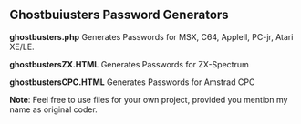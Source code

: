 Ghostbuiusters Password Generators
-    
**ghostbusters.php**
Generates Passwords for MSX, C64, AppleII, PC-jr, Atari XE/LE.  

**ghostbustersZX.HTML**
Generates Passwords for ZX-Spectrum

**ghostbustersCPC.HTML**
Generates Passwords for Amstrad CPC

**Note**:
Feel free to use files for your own project, provided you mention my name as original coder.
